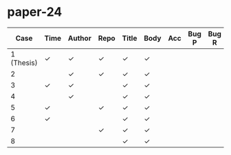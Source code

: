 # paper-24

| Case       | Time | Author | Repo | Title | Body | Acc    | Bug P  | Bug R  | Bug F1 | Enh P  | Enh R  | Enh F1 | Ques P | Ques R | Ques F1| Duration |
|------------|------|--------|------|-------|------|--------|--------|--------|--------|--------|--------|--------|--------|--------|--------|----------|
| 1 (Thesis) | ✓    | ✓      | ✓    | ✓     | ✓    |        |        |        |        |        |        |        |        |        |        |          |
| 2          |      | ✓      | ✓    | ✓     | ✓    |        |        |        |        |        |        |        |        |        |        |          |
| 3          | ✓    | ✓      |      | ✓     | ✓    |        |        |        |        |        |        |        |        |        |        |          |
| 4          |      | ✓      |      | ✓     | ✓    |        |        |        |        |        |        |        |        |        |        |          |
| 5          | ✓    |        | ✓    | ✓     | ✓    |        |        |        |        |        |        |        |        |        |        |          |
| 6          | ✓    |        |      | ✓     | ✓    |        |        |        |        |        |        |        |        |        |        |          |
| 7          |      |        | ✓    | ✓     | ✓    |        |        |        |        |        |        |        |        |        |        |          |
| 8          |      |        |      | ✓     | ✓    |        |        |        |        |        |        |        |        |        |        |          |


